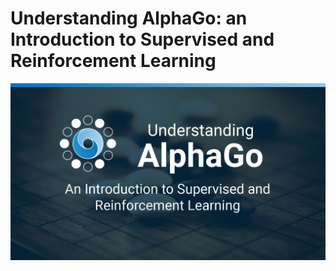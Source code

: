 # Understanding AlphaGo: an Introduction to Supervised and Reinforcement Learning
![](Slides\Title-Slide.jpg)

